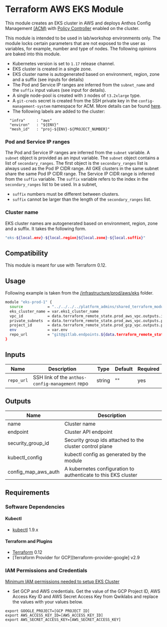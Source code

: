 # Terraform AWS EKS Module
This module creates an EKS cluster in AWS and deploys Anthos Config Management [(ACM)](https://cloud.google.com/anthos/config-management) with [Policy Controller](https://cloud.google.com/anthos-config-management/docs/how-to/installing-policy-controller) enabled on the cluster. 

This module is intended to be used in lab/workshop environments only. The module locks certain parameters that are not exposed to the user as variables, for example, number and type of nodes. The following opinions are baked into this module.
  - Kubernetes version is set to `1.17` release channel. 
  - EKS cluster is created in a single zone.
  - EKS cluster name is autogenerated based on environment, region, zone and a suffix (see inputs for details)
  - The Pod and Service IP ranges are inferred from the `subnet_name` and the `suffix` input values (see input for details).
  - A single node-pool is created with `3` nodes of `t3.2xlarge` type.
  - A `git-creds` secret is created from the SSH private key in the `config-management-system` namespace for ACM. More details can be found [here](https://cloud.google.com/anthos-config-management/docs/how-to/installing#git-creds-secret).
  - The following labels are added to the cluster:
  ```
    "infra"     : "aws"
    "environ"   : "${ENV}"
    "mesh_id"   : "proj-${ENV}-${PROJECT_NUMBER}"
  ```

### Pod and Service IP ranges
The Pod and Service IP ranges are inferred from the `subnet` variable. A `subnet` object is provided as an input variable. The `subnet` object contains a list of `secondary_ranges`. The first object is the `secondary_ranges` list is always used as the Pod IP CIDR range. All GKE clusters in the same subnet share the same Pod IP CIDR range. The Service IP CIDR range is inferred from the `suffix` variable. The `suffix` variable refers to the index in the `secondary_ranges` list to be used. In a subnet,
  - `suffix` numbers must be different between clusters.  
  - `suffix` cannot be larger than the length of the `secondary_ranges` list.

### Cluster name
EKS cluster names are autogenerated based on environment, region, zone and a suffix. It takes the following form.
```bash
"eks-${local.env}-${local.region}${local.zone}-${local.suffix}"
```

## Compatibility
This module is meant for use with Terraform 0.12.

## Usage
Following example is taken from the [/infrastructure/prod/aws/eks](/infrastructure/prod/aws/eks) folder.
```bash
module "eks-prod-1" {
  source           = "../../../../platform_admins/shared_terraform_modules/aws/eks/"
  eks_cluster_name = var.eks1_cluster_name
  vpc_id           = data.terraform_remote_state.prod_aws_vpc.outputs.id
  private_subnets  = data.terraform_remote_state.prod_aws_vpc.outputs.private_subnets
  project_id       = data.terraform_remote_state.prod_gcp_vpc.outputs.project_id
  env              = var.env
  repo_url         = "git@gitlab.endpoints.${data.terraform_remote_state.prod_gcp_vpc.outputs.project_id}.cloud.goog:platform-admins/anthos-config-management.git"
}
```

## Inputs
| **Name** | **Description** | **Type** | **Default** | **Required** |
| ---      | ---             | ---      | ---         | ---          |
| `repo_url` | SSH link of the `anthos-config-management` repo | string | "" | yes |

## Outputs
| **Name** | **Description** |
| --- | --- |
| name | Cluster name |
| endpoint | Cluster API endpoint |
| security_group_id | Security group ids attached to the cluster control plane |
| kubectl_config | kubectl config as generated by the module |
| config_map_aws_auth | A kubernetes configuration to authenticate to this EKS cluster |

## Requirements
### Software Dependencies
#### Kubectl
- [kubectl](https://github.com/kubernetes/kubernetes/releases) 1.9.x
#### Terraform and Plugins
- [Terraform](https://www.terraform.io/downloads.html) 0.12
- [Terraform Provider for GCP][terraform-provider-google] v2.9

### IAM Permissions and Credentials
[Minimum IAM permissions needed to setup EKS Cluster](https://github.com/terraform-aws-modules/terraform-aws-eks/blob/master/docs/iam-permissions.md)

- Set GCP and AWS credentials. Get the value of the GCP Project ID, AWS Access Key ID and AWS Secret Access
  Key from Qwiklabs and replace the values with your values below.

```
export GOOGLE_PROJECT=[GCP PROJECT ID]
export AWS_ACCESS_KEY_ID=[AWS_ACCESS_KEY_ID]
export AWS_SECRET_ACCESS_KEY=[AWS_SECRET_ACCESS_KEY]
```
